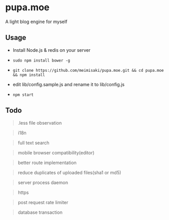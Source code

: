 pupa.moe
====

A light blog engine for myself

## Usage

* Install Node.js & redis on your server

* `sudo npm install bower -g`

* `git clone https://github.com/meimisaki/pupa.moe.git && cd pupa.moe && npm install`

* edit lib/config.sample.js and rename it to lib/config.js

* `npm start`

## Todo

> .less file observation

> i18n

> full text search

> mobile browser compatibility(editor)

> better route implementation

> reduce duplicates of uploaded files(sha1 or md5)

> server process daemon

> https

> post request rate limiter

> database transaction
